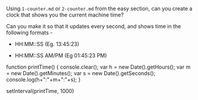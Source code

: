 Using `1-counter.md` or `2-counter.md` from the easy section, can you create a
clock that shows you the current machine time?

Can you make it so that it updates every second, and shows time in the following formats - 

 - HH:MM::SS (Eg. 13:45:23)

 - HH:MM::SS AM/PM (Eg 01:45:23 PM)



function printTime() {
  console.clear();
  var h = new Date().getHours();
  var m = new Date().getMinutes();
  var s = new Date().getSeconds();
  console.log(h+":"+m+":"+s);
}

setInterval(printTime, 1000)